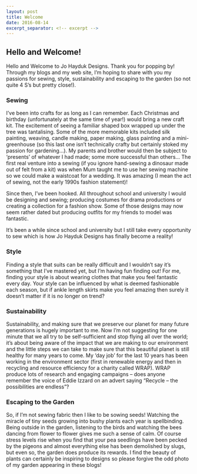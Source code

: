 ```yaml
---
layout: post
title: Welcome
date: 2016-08-14
excerpt_separator: <!-- excerpt -->
---
```



## Hello and Welcome!
Hello and Welcome to Jo Hayduk Designs.  Thank you for popping by!  Through my blogs and my web site, I’m hoping to share with you my passions for sewing, style, sustainability and escaping to the garden (so not quite 4 S’s but pretty close!).

 <!-- excerpt -->

### Sewing

I’ve been into crafts for as long as I can remember.  Each Christmas and birthday (unfortunately at the same time of year!) would bring a new craft kit.  The excitement of seeing a familiar shaped box wrapped up under the tree was tantalising.  Some of the more memorable kits included silk painting, weaving, candle making, paper making, glass painting and a mini-greenhouse (so this last one isn’t technically crafty but certainly stoked my passion for gardening…).  My parents and brother would then be subject to ‘presents’ of whatever I had made; some more successful than others…
The first real venture into a sewing (if you ignore hand-sewing a dinosaur made out of felt from a kit) was when Mum taught me to use her sewing machine so we could make a waistcoat for a wedding.  It was amazing (I mean the act of sewing, not the early 1990s fashion statement)!

Since then, I’ve been hooked.  All throughout school and university I would be designing and sewing; producing costumes for drama productions or creating a collection for a fashion show.  Some of those designs may now seem rather dated but producing outfits for my friends to model was fantastic.

It’s been a while since school and university but I still take every opportunity to sew which is how Jo Hayduk Designs has finally become a reality!


### Style
Finding a style that suits can be really difficult and I wouldn’t say it’s something that I’ve mastered yet, but I’m having fun finding out!   For me, finding your style is about wearing clothes that make you feel fantastic every day.  Your style can be influenced by what is deemed fashionable each season, but if ankle length skirts make you feel amazing then surely it doesn’t matter if it is no longer on trend?


### Sustainability
Sustainability, and making sure that we preserve our planet for many future generations is hugely important to me.  Now I’m not suggesting for one minute that we all try to be self-sufficient and stop flying all over the world; it’s about being aware of the impact that we are making to our environment and the little steps we can take to make sure that this beautiful planet is still healthy for many years to come.
My ‘day job’ for the last 10 years has been working in the environment sector (first in renewable energy and then in recycling and resource efficiency for a charity called WRAP).  WRAP produce lots of research and engaging campaigns – does anyone remember the voice of Eddie Izzard on an advert saying “Recycle – the possibilities are endless”?


### Escaping to the Garden
So, if I’m not sewing fabric then I like to be sowing seeds!  Watching the miracle of tiny seeds growing into bushy plants each year is spellbinding.  Being outside in the garden, listening to the birds and watching the bees dancing from flower to flower gives me such a sense of calm.  Of course stress levels rise when you find that your pea seedlings have been pecked by the pigeons and almost everything else has been demolished by slugs, but even so, the garden does produce its rewards.  I find the beauty of plants can certainly be inspiring to designs so please forgive the odd photo of my garden appearing in these blogs!



